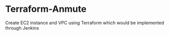 # Terraform-Anmute
Create EC2 instance and VPC using Terraform which would be implemented through Jenkins

